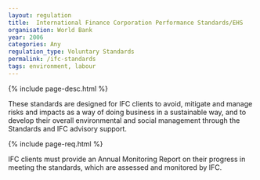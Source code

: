 ```yaml
---
layout: regulation
title:  International Finance Corporation Performance Standards/EHS
organisation: World Bank
year: 2006
categories: Any
regulation_type: Voluntary Standards
permalink: /ifc-standards
tags: environment, labour
---
```


{% include page-desc.html %}

These standards are designed for IFC clients to avoid, mitigate and manage risks and impacts as a way of doing business in a sustainable way, and to develop their overall environmental and social management through the Standards and IFC advisory support.

{% include page-req.html %}

IFC clients must provide an Annual Monitoring Report on their progress in meeting the standards, which are assessed and monitored by IFC.

